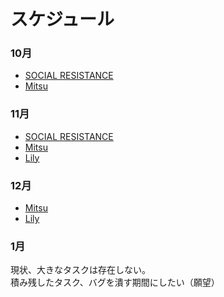# スケジュール

### 10月

- [SOCIAL RESISTANCE](https://github.com/uyupun/social-resistance/milestone/1)
- [Mitsu](https://github.com/uyupun/mitsu/milestone/1)

### 11月

- [SOCIAL RESISTANCE](https://github.com/uyupun/social-resistance/milestone/2)
- [Mitsu](https://github.com/uyupun/mitsu/milestone/2)
- [Lily](https://github.com/uyupun/lily/milestone/1)

### 12月

- [Mitsu](https://github.com/uyupun/mitsu/milestone/4)
- [Lily](https://github.com/uyupun/lily/milestone/2)

### 1月

現状、大きなタスクは存在しない。  
積み残したタスク、バグを潰す期間にしたい（願望）
